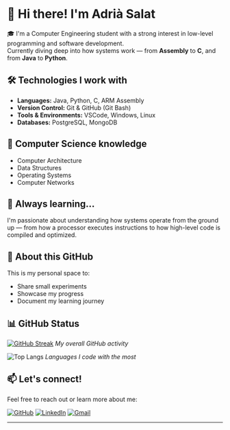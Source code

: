 # 👋 Hi there! I'm Adrià Salat

🎓 I'm a Computer Engineering student with a strong interest in low-level programming and software development.  
Currently diving deep into how systems work — from **Assembly** to **C**, and from **Java** to **Python**.

## 🛠️ Technologies I work with
- **Languages:** Java, Python, C, ARM Assembly
- **Version Control:** Git & GitHub (Git Bash)
- **Tools & Environments:** VSCode, Windows, Linux
- **Databases:** PostgreSQL, MongoDB

## 🧠 Computer Science knowledge
- Computer Architecture
- Data Structures
- Operating Systems
- Computer Networks

## 🌱 Always learning...
I'm passionate about understanding how systems operate from the ground up — from how a processor executes instructions to how high-level code is compiled and optimized.

## 📌 About this GitHub
This is my personal space to:
- Share small experiments
- Showcase my progress
- Document my learning journey

## 📊 GitHub Status
[![GitHub Streak](https://github-readme-streak-stats.herokuapp.com?user=adriasalat&theme=merko)](https://git.io/streak-stats)
*My overall GitHub activity*

![Top Langs](https://github-readme-stats.vercel.app/api/top-langs/?username=adriasalat&layout=compact&theme=merko)
*Languages I code with the most*

## 📫 Let's connect!
Feel free to reach out or learn more about me:

[![GitHub](https://img.shields.io/badge/Follow%20me-GitHub-181717?style=for-the-badge&logo=github)](https://github.com/adriasalat)
[![LinkedIn](https://img.shields.io/badge/LinkedIn-0077B5?style=for-the-badge&logo=linkedin&logoColor=white)](https://www.linkedin.com/in/adri%C3%A0-salat-5966a038a/) 
[![Gmail](https://img.shields.io/badge/Email-D14836?style=for-the-badge&logo=gmail&logoColor=white)](mailto:salatripoll@gmail.com)

---

